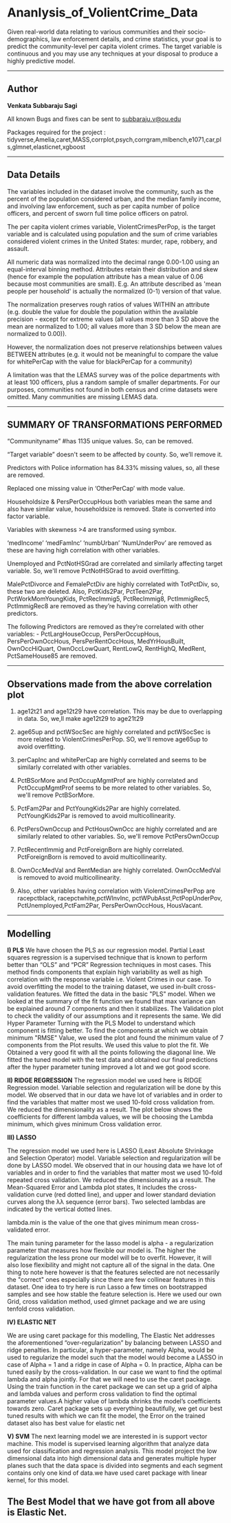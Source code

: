 # Ananlysis_of_VolientCrime_Data
Given real-world data relating to various communities and their socio-demographics, law enforcement details, and crime statistics, your goal is to predict the community-level per capita violent crimes. The target variable is continuous and you may use any techniques at your disposal to produce a highly predictive model.

-------------
Author 
---

**Venkata Subbaraju Sagi**

All known Bugs and fixes can be sent to subbaraju.v@ou.edu

Packages required for the project : tidyverse,Amelia,caret,MASS,corrplot,psych,corrgram,mlbench,e1071,car,pls,glmnet,elasticnet,xgboost

-----
Data Details
----
The variables included in the dataset involve the community, such as the percent of the population considered urban, and the median family income, and involving law enforcement, such as per capita number of police officers, and percent of sworn full time police officers on patrol.

The per capita violent crimes variable, ViolentCrimesPerPop, is the target variable and is calculated using population and the sum of crime variables considered violent crimes in the United States: murder, rape, robbery, and assault.

All numeric data was normalized into the decimal range 0.00-1.00 using an equal-interval binning method. Attributes retain their distribution and skew (hence for example the population attribute has a mean value of 0.06 because most communities are small). E.g. An attribute described as 'mean people per household' is actually the normalized (0-1) version of that value.

The normalization preserves rough ratios of values WITHIN an attribute (e.g. double the value for double the population within the available precision - except for extreme values (all values more than 3 SD above the mean are normalized to 1.00; all values more than 3 SD below the mean are normalized to 0.00)).

However, the normalization does not preserve relationships between values BETWEEN attributes (e.g. it would not be meaningful to compare the value for whitePerCap with the value for blackPerCap for a community)

A limitation was that the LEMAS survey was of the police departments with at least 100 officers, plus a random sample of smaller departments. For our purposes, communities not found in both census and crime datasets were omitted. Many communities are missing LEMAS data.

-------

SUMMARY OF TRANSFORMATIONS PERFORMED
---
“Communityname” #has 1135 unique values. So, can be removed.

“Target variable” doesn't seem to be affected by county. So, we’ll remove it.

Predictors with Police information has 84.33% missing values, so, all these are removed.

Replaced one missing value in ‘OtherPerCap’ with mode value.


Householdsize & PersPerOccupHous both variables mean the same and also have similar value, householdsize is removed. State is converted into factor variable.

Variables with skewness >4 are transformed using symbox.

‘medIncome’ ‘medFamInc’  ‘numbUrban’ ‘NumUnderPov’ are removed as these are having high correlation with other variables.

Unemployed and PctNotHSGrad are correlated and similarly affecting target variable. So, we'll remove PctNotHSGrad to avoid overfitting.

MalePctDivorce and FemalePctDiv are highly correlated with TotPctDiv, so, these two are deleted. Also, PctKids2Par, PctTeen2Par, PctWorkMomYoungKids, PctRecImmig5, PctRecImmig8, PctImmigRec5, PctImmigRec8 are removed as they’re having correlation with other predictors.


The following Predictors are removed as they’re correlated with other variables: - PctLargHouseOccup, PersPerOccupHous, PersPerOwnOccHous, PersPerRentOccHous, MedYrHousBuilt, OwnOccHiQuart, OwnOccLowQuart, RentLowQ, RentHighQ, MedRent, PctSameHouse85 are removed.

---
Observations made from the above correlation plot
----------------
1. age12t21 and age12t29 have correlation. This may be due to overlapping in data. So, we,ll make age12t29 to age21t29

2. age65up and pctWSocSec are highly correlated and pctWSocSec is more related to ViolentCrimesPerPop. SO, we'll remove age65up to avoid overfitting.

3. perCapInc and whitePerCap are highly correlated and seems to be similarly correlated with other variables. 

4. PctBSorMore and PctOccupMgmtProf are highly correlated and PctOccupMgmtProf seems to be more related to other variables. So, we'll remove PctBSorMore. 

5. PctFam2Par and PctYoungKids2Par are highly correlated. PctYoungKids2Par is removed to avoid multicollinearity.

6. PctPersOwnOccup and PctHousOwnOcc are highly correlated and are similarly related to other variables. So, we'll remove PctPersOwnOccup

7. PctRecentImmig and PctForeignBorn are highly correlated. PctForeignBorn is removed to avoid multicollinearity.

8. OwnOccMedVal and RentMedian are highly correlated. OwnOccMedVal is removed to avoid multicollinearity.

9. Also, other variables having correlation with ViolentCrimesPerPop are racepctblack, racepctwhite,pctWInvInc, pctWPubAsst,PctPopUnderPov, PctUnemployed,PctFam2Par, PersPerOwnOccHous, HousVacant.

---
Modelling
--

**I)	PLS**
We have chosen the PLS as our regression model. Partial Least squares regression is a supervised technique that is known to perform better than “OLS” and “PCR” Regression techniques in most cases.
This method finds components that explain high variability as well as high correlation with the response variable i.e. Violent Crimes in our case. To avoid overfitting the model to the training dataset, we used in-built cross-validation features.
We fitted the data in the basic "PLS" model. When we looked at the summary of the fit function we found that max variance can be explained around 7 components and then it stabilizes.
The Validation plot to check the validity of our assumptions and it represents the same. 
We did Hyper Parameter Turning with the PLS Model to understand which component is fitting better. To find the components at which we obtain minimum "RMSE" Value, we used the plot and found the minimum value of 7 components from the Plot results.
We used this value to plot the fit. We Obtained a very good fit with all the points following the diagonal line. We fitted the tuned model with the test data and obtained our final predictions after the hyper parameter tuning improved a lot and we got good score.

**II)	RIDGE REGRESSION**
The regression model we used here is RIDGE Regression model. Variable selection and regularization will be done by this model.
We observed that in our data we have lot of variables and in order to find the variables that matter most we used 10-fold cross validation from. We reduced the dimensionality as a result. The plot below shows the coefficients for different lambda values, we will be choosing the Lambda minimum, which gives minimum Cross validation error.


**III)	LASSO**

The regression model we used here is LASSO (Least Absolute Shrinkage and Selection Operator) model. Variable selection and regularization will be done by LASSO model.
We observed that in our housing data we have lot of variables and in order to find the variables that matter most we used 10-fold repeated cross validation. We reduced the dimensionality as a result.
The Mean-Squared Error and Lambda plot states, It includes the cross-validation curve (red dotted line), and upper and lower standard deviation curves along the λλ sequence (error bars). Two selected lambdas are indicated by the vertical dotted lines.

lambda.min is the value of the one that gives minimum mean cross-validated error.

The main tuning parameter for the lasso model is alpha - a regularization parameter that measures how flexible our model is. The higher the regularization the less prone our model will be to overfit. However, it will also lose flexibility and might not capture all of the signal in the data.
One thing to note here however is that the features selected are not necessarily the "correct" ones especially since there are few collinear features in this dataset. One idea to try here is run Lasso a few times on bootstrapped samples and see how stable the feature selection is.
 Here we used our own Grid, cross validation method, used glmnet package and we are using tenfold cross validation.

**IV)	ELASTIC NET**

We are using caret package for this modelling, The Elastic Net addresses the aforementioned “over-regularization” by balancing between LASSO and ridge penalties. In particular, a hyper-parameter, namely Alpha, would be used to regularize the model such that the model would become a LASSO in case of Alpha = 1 and a ridge in case of Alpha = 0. In practice, Alpha can be tuned easily by the cross-validation. 
In our case we want to find the optimal lambda and alpha jointly. For that we will need to use the caret package.  Using the train function in the caret package we can set up a grid of alpha and lambda values and perform cross validation to find the optimal parameter values.A higher value of lambda shrinks the model’s coefficients towards zero.
Caret package sets up everything beautifully, we get our best tuned results with which we can fit the model, the Error on the trained dataset also has best value for elastic net

**V)	SVM**
The next learning model we are interested in is support vector machine. This model is supervised learning algorithm that analyze data used for classification and regression analysis.
This model project the low dimensional data into high dimensional data and generates multiple hyper planes such that the data space is divided into segments and each segment contains only one kind of data.we have used caret package with linear kernel, for this model.

The Best Model that we have got from all above is Elastic Net.
------
